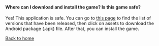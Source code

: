 #### Where can I download and install the game? Is this game safe?

Yes! This application is safe. You can go to [this page](https://osudroid.moe/) to find the list of versions that have been released, then click on assets to download the Android package (.apk) file. After that, you can install the game.

[Back to home](../index)
